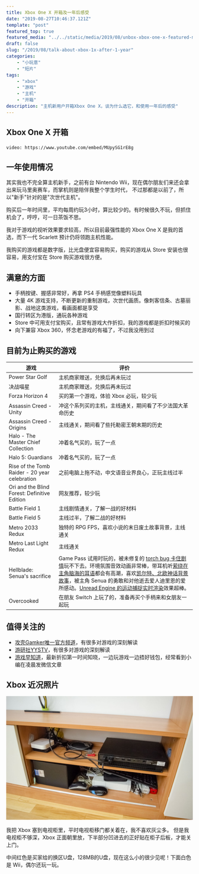 ```yaml
---
title: Xbox One X 开箱及一年后感受
date: "2019-08-27T10:46:37.121Z"
template: "post"
featured_top: true
featured_media: "../../static/media/2019/08/unbox-xbox-one-x-featured-media.jpg"
draft: false
slug: "/2019/08/talk-about-xbox-1x-after-1-year"
categories: 
    - "小玩意"
    - "短片"
tags:
    - "xbox"
    - "游戏"
    - "主机"
    - "开箱"
description: "主机新用户开箱Xbox One X，谈为什么选它，和使用一年后的感受"
---
```


<!-- endExcerpt -->

## Xbox One X 开箱
`video: https://www.youtube.com/embed/MUpySG1rE8g`

## 一年使用情况
其实我也不完全算主机新手，之前有台 Nintendo Wii，现在偶尔朋友们来还会拿出来玩马里奥赛车，而掌机则是陪伴我整个学生时代，
不过那都是以前了，所以"新手"针对的是"次世代主机"。

购买后一年时间里，平均每周约玩3小时，算比较少的。有时候很久不玩，但抓住机会了，哼哼，可一日茶饭不思。

我对于游戏的视听效果要求较高，所以目前最强性能的 Xbox One X 是我的首选，而下一代 Scarlett 预计仍将领跑主机性能。

我购买的游戏都是数字版，比光盘便宜容易购买，购买的游戏从 Store 安装也很容易，用支付宝在 Store 购买游戏很方便。

## 满意的方面
- 手柄按键、握感非常好，再拿 PS4 手柄感觉像塑料玩具
- 大量 4K 游戏支持，不断更新的重制游戏，次世代画质。像刺客信条、古墓丽影、战地这类游戏，看画面都是享受
- 国行转区为港版，通玩各种游戏
- Store 中可用支付宝购买，且常有游戏大作折扣，我的游戏都是折扣时候买的
- 向下兼容 Xbox 360，怀念老游戏的有福了，不过我没用到过

## 目前为止购买的游戏
|       游戏      |       评价      |
|----------------|----------------|
| Power Star Golf    |   主机商家赠送，兑换后再未玩过  |
| 决战喵星          |   主机商家赠送，兑换后再未玩过   |
| Forza Horizon 4   |   买的第一个游戏，体验 Xbox 必玩，较少玩    |
| Assassin Creed - Unity    |   冲这个系列买的主机，主线通关，期间看了不少法国大革命历史   |
| Assassin Creed - Origins  |   主线通关，期间看了些托勒密王朝末期的历史 |
| Halo - The Master Chief Collection    |   冲着名气买的，玩了一点    |
| Halo 5: Guardians    |   冲着名气买的，玩了一点 |
| Rise of the Tomb Raider - 20 year celebration    |   之前电脑上拖不动，中文语音业界良心，正玩主线过半    |
| Ori and the Blind Forest: Definitive Edition    |   网友推荐，较少玩 |
| Battle Field 1    |   主线剧情通关，了解一战的好材料    |
| Battle Field 5    |   主线过半，了解二战的好材料  |
| Metro 2033 Redux    |   独特的 RPG FPS，喜欢小说的末日废土故事背景，主线通关   |
| Metro Last Light Redux    |   主线通关   |
| Hellblade: Senua's sacrifice    |   Game Pass 试用时玩的，被未修复的 [torch bug 卡住剧情](https://www.youtube.com/watch?v=PZsMbxvDjLQ)玩不下去。环境氛围音效动画非常棒，带耳机听[萦绕在主角脑海的耳语](https://www.hellblade.com/development-diary-24-hearing-voices/)都会有高潮，喜欢[凯尔特、北欧神话背景故事](https://www.youtube.com/watch?v=KQUwYYS4QyE)，被主角 Senua 的勇敢和对他逝去爱人迪里恩的爱所感动。[Unread Engine 的运动捕捉实时渲染](https://youtu.be/JbQSpfWUs4I?t=273)效果超棒。   |
| Overcooked    |   在朋友 Switch 上玩了的，准备再买个手柄来和女朋友一起玩    |

## 值得关注的
- [攻壳Gamker唯一官方频道](https://www.youtube.com/channel/UCLgGLSFMZQB8c0WGcwE49Gw)，有很多对游戏的深刻解读
- [游研社YYSTV](https://www.youtube.com/channel/UCnq0zNFkSa8YFc3f1-7Q3mg)，有很多对游戏的深刻解读
- [游戏早知道](http://www.yxzzd.com/)，最新折扣第一时间知晓，一边玩游戏一边捂好钱包，经常看到小编在凌晨发微信文章

## Xbox 近况照片
![xbox-and-wii](../../static/media/2019/08/xbox-and-wii.jpg)

我把 Xbox 塞到电视柜里，平时电视柜移门都关着在，我不喜欢灰尘多。
但是我电视柜不够深，Xbox 正面朝里放，下半部分凹进去的正好贴在柜子后板，才能关上门。

中间红色是买家给的换区U盘，128MB的U盘，现在这么小的很少见呢！下面白色是 Wii，偶尔还玩一玩。
